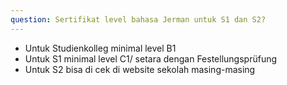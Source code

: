 ```yaml
---
question: Sertifikat level bahasa Jerman untuk S1 dan S2?
---
```


- Untuk Studienkolleg minimal level B1
- Untuk S1 minimal level C1/ setara dengan Festellungsprüfung
- Untuk S2 bisa di cek di website sekolah masing-masing
